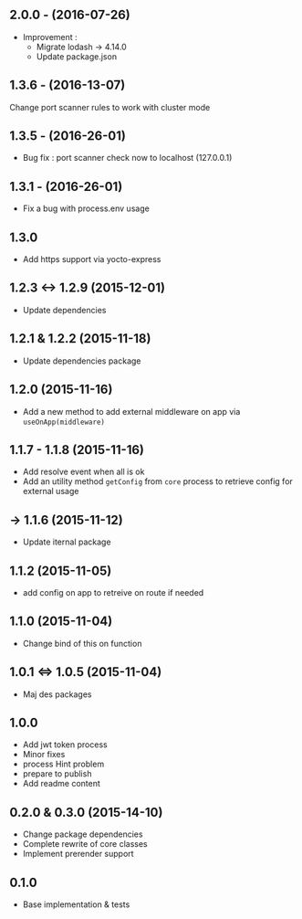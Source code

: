 ## 2.0.0 - (2016-07-26)
- Improvement :
  - Migrate lodash -> 4.14.0
  - Update package.json

## 1.3.6 - (2016-13-07)

Change port scanner rules to work with cluster mode

## 1.3.5 - (2016-26-01)

- Bug fix : port scanner check now to localhost (127.0.0.1)

## 1.3.1 - (2016-26-01)

- Fix a bug with process.env usage

## 1.3.0

- Add https support via yocto-express

## 1.2.3 <-> 1.2.9 (2015-12-01)

- Update dependencies

## 1.2.1 & 1.2.2 (2015-11-18)

- Update dependencies package

## 1.2.0 (2015-11-16)

- Add a new method to add external middleware on app via `useOnApp(middleware)`

## 1.1.7 - 1.1.8 (2015-11-16)

- Add resolve event when all is ok
- Add an utility method `getConfig` from `core` process to retrieve config for external usage

## -> 1.1.6 (2015-11-12)

- Update iternal package

## 1.1.2 (2015-11-05)

- add config on app to retreive on route if needed

## 1.1.0 (2015-11-04)

- Change bind of this on function

## 1.0.1 <=> 1.0.5 (2015-11-04)

- Maj des packages

## 1.0.0

- Add jwt token process
- Minor fixes
- process Hint problem
- prepare to publish
- Add readme content


## 0.2.0 & 0.3.0 (2015-14-10)

- Change package dependencies
- Complete rewrite of core classes
- Implement prerender support

## 0.1.0

- Base implementation & tests
